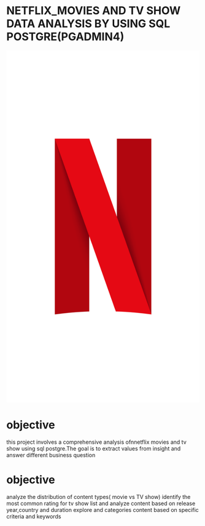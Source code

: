 # NETFLIX_MOVIES  AND TV SHOW DATA ANALYSIS BY USING SQL POSTGRE(PGADMIN4)

 ![netflix logo](https://github.com/farhhhhad738/NETFLIX_SQL_PROJECT/blob/main/Netflix_Symbol_RGB.png)

# objective
this project involves a comprehensive analysis ofnnetflix movies and tv show using sql postgre.The goal is to extract values from insight and answer different business question

# objective
analyze the distribution of content types( movie vs TV show)
identify the most common rating for tv show
list and analyze content based on release year,country and duration
explore and categories content based on specific criteria and keywords
